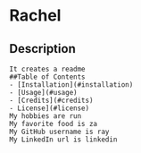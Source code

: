 # Rachel 
   ## Description
    It creates a readme
    ##Table of Contents
    - [Installation](#installation)
    - [Usage](#usage)
    - [Credits](#credits)
    - License](#license)
    My hobbies are run
    My favorite food is za
    My GitHub username is ray
    My LinkedIn url is linkedin
    